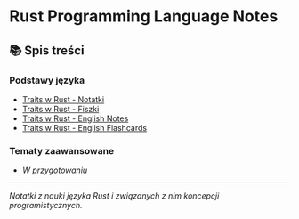 # Rust Programming Language Notes

## 📚 Spis treści

### Podstawy języka
- [Traits w Rust - Notatki](./traits-notes.md)
- [Traits w Rust - Fiszki](./traits-flashcards.md)
- [Traits w Rust - English Notes](./traits-notes-en.md)
- [Traits w Rust - English Flashcards](./traits-flashcards-en.md)

### Tematy zaawansowane
- *W przygotowaniu*

---

*Notatki z nauki języka Rust i związanych z nim koncepcji programistycznych.*

